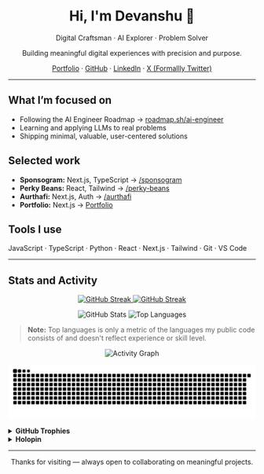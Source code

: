 <div align="center">

# Hi, I'm Devanshu 👋

Digital Craftsman · AI Explorer · Problem Solver

Building meaningful digital experiences with precision and purpose.

[Portfolio](https://itsdevanshu.vercel.app) · [GitHub](https://github.com/designdotdevanshu) · [LinkedIn](https://www.linkedin.com/in/designdotdevanshu) · [X (Formallly Twitter)](https://x.com/design_devanshu)

</div>

---

## What I’m focused on

- Following the AI Engineer Roadmap → [roadmap.sh/ai-engineer](https://roadmap.sh/ai-engineer)
- Learning and applying LLMs to real problems
- Shipping minimal, valuable, user-centered solutions

## Selected work

- **Sponsogram:** Next.js, TypeScript → [/sponsogram](https://www.sponsogram.in)
- **Perky Beans:** React, Tailwind → [/perky-beans](https://pearky-beans.vercel.app)
- **Aurthafi:** Next.js, Auth → [/aurthafi](https://aurthafi.vercel.app)
- **Portfolio:** Next.js → [Portfolio](https://itsdevanshu.vercel.app)

## Tools I use

JavaScript · TypeScript · Python · React · Next.js · Tailwind · Git · VS Code

---

## Stats and Activity

<!-- Row 1: Streak + Stats -->
<p align="center">
  <a href="https://github.com/designdotdevanshu">
    <img
      alt="GitHub Streak"
      src="https://streak-stats.demolab.com/?user=designdotdevanshu&theme=transparent&hide_border=true"
      height="165"
    />
  </a>
  <a href="https://github.com/designdotdevanshu">
    <img
      alt="GitHub Streak"
      src="https://streak-stats.demolab.com/?user=designdotdevanshu&theme=transparent&hide_border=true&mode=weekly&hide_total_contributions=true"
      height="165"
    />
  </a>

</p>

<!-- Row 2: Top Languages -->
<p align="center">
  <img
    alt="GitHub Stats"
    src="https://github-readme-stats.vercel.app/api?username=designdotdevanshu&show_icons=true&hide_title=true&theme=transparent&include_all_commits=true&hide_border=true"
    height="165"
  />
  <img
    alt="Top Languages"
    src="https://github-readme-stats.vercel.app/api/top-langs/?username=designdotdevanshu&layout=compact&langs_count=8&theme=transparent&hide_border=true"
    height="165"
  />
</p>

> **Note:** Top languages is only a metric of the languages my public code consists of and doesn't reflect experience or skill level.

<!-- Row 3: Activity Graph -->
<p align="center">
  <img
    alt="Activity Graph"
    src="https://github-readme-activity-graph.vercel.app/graph?username=designdotdevanshu&theme=github-compact&hide_border=true&custom_title=Contribution%20Graph&grid=true&days=40"
  />
</p>

<!-- Row 4: Contribution Snake (shows after the workflow runs at least once) -->
<p align="center">
  <picture>
    <source media="(prefers-color-scheme: dark)" srcset="https://github.com/designdotdevanshu/designdotdevanshu/blob/output/github-contribution-grid-snake-dark.svg?raw=true" />
    <img alt="GitHub contribution grid snake" src="https://github.com/designdotdevanshu/designdotdevanshu/blob/output/github-contribution-grid-snake.svg?raw=true" />
  </picture>
</p>

<!-- Optional trophies (kept collapsed for a clean look) -->
<details>
  <summary><b>GitHub Trophies</b></summary>
  <p align="center">
    <img
      alt="Devanshu's GitHub Trophies"
      src="https://github-profile-trophy.vercel.app/?username=designdotdevanshu&theme=flat&no-frame=true&row=1&margin-w=10"
    />
  </p>
</details>

<details>
  <summary><b>Holopin</b></summary>
  <p align="center">
    <a href="https://www.holopin.io/@designdotdevanshu">
      <img
        src="https://holopin.me/designdotdevanshu"
        alt="@designdotdevanshu's Holopin board"
      />
    </a>
  </p>
</details>

---

<p align="center">
Thanks for visiting — always open to collaborating on meaningful projects.
</p>
